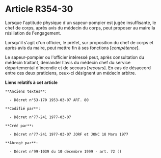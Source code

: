 # Article R354-30

Lorsque l'aptitude physique d'un sapeur-pompier est jugée insuffisante, le chef de corps, après avis du médecin du corps,
peut proposer au maire la résiliation de l'engagement.

Lorsqu'il s'agit d'un officier, le préfet, sur proposition du chef de corps et après avis du maire, peut mettre fin à ses
fonctions [*compétence*].

Le sapeur-pompier ou l'officier intéressé peut, après consultation du médecin traitant, demander l'avis du médecin chef du
service départemental d'incendie et de secours [*recours*]. En cas de désaccord entre ces deux praticiens, ceux-ci désignent
un médecin arbitre.

**Liens relatifs à cet article**

	**Anciens textes**:

	  - Décret n°53-170 1953-03-07 ART. 80

	**Codifié par**:

	  - Décret n°77-241 1977-03-07

	**Créé par**:

	  - Décret n°77-241 1977-03-07 JORF et JONC 18 Mars 1977

	**Abrogé par**:

	  - Décret n°99-1039 du 10 décembre 1999 - art. 72 ()
